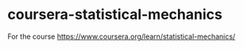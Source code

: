 # coursera-statistical-mechanics
For the course https://www.coursera.org/learn/statistical-mechanics/
